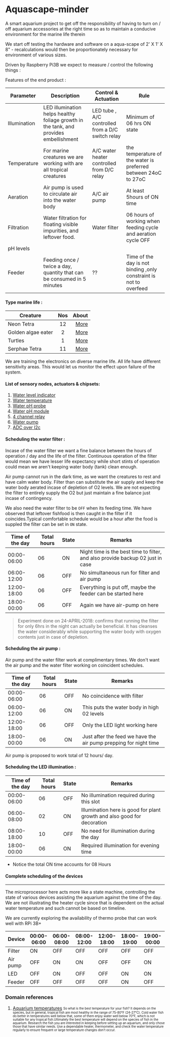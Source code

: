 # Aquascape-minder
A smart aquarium project to get off the responsibility of having to turn on / off aquarium accessories at the right time so as to maintain a conducive environment for the marine life therein

We start off testing the hardware and software on a aqua-scape of 2' X 1' X 8" - recalculations would then be proportionately necessary for environment of various sizes.

Driven by Raspberry Pi3B we expect to measure / control the following things :

Features of the end product :

|Parameter|Description|Control & Actuation|Rule|
|----|----|----|----|
|Illumination|LED illumination helps healthy foliage growth  in the tank, and provides embellishment|LED tube , A/C controlled from a D/C switch relay|Minimum of 06 hrs ON state|
|Temperature|For marine creatures we are working with are all tropical creatures|A/C water heater controlled from D/C relay|the temperature of the water is preferred between 24oC to 27oC|
|Aeration|Air pump is used to circulate air into the water body|A/C air pump|At least 5hours of ON time|
|Filtration|Water filtration for floating visible impurities, and leftover food.|Water filter |06 hours of working when feeding cycle and aeration cycle OFF|
|pH levels|||
|Feeder|Feeding once / twice a day, quantity that can be consumed in 5 minutes|??|Time of the day is not binding ,only constraint is not to overfeed|


#### Type marine life :

| Creature            | Nos             | About  |
| -------------       |:-------------:  | -----:|
| Neon Tetra          | 12              |  [More](https://www.fishlore.com/Profiles-NeonTetra.htm)     |
| Golden algae eater  | 2               | [More](https://www.aquariumdomain.com/adSocial/index.php/golden-chinese-algae-eater/)      |
| Turtles             | 1               | [More](http://animal-world.com/encyclo/reptiles/turtles/RingedMapTurtle.php)      |
| Serphae Tetra       | 11              |[More](https://www.fishlore.com/Profiles-SerpaeTetra.htm)        |

We are training the electronics on diverse marine life. All life have different sensitivity areas. This would let us monitor the effect upon failure of the system.


#### List of sensory nodes, actuators & chipsets:


1. [Water level indicator](https://www.amazon.in/Phenovo-Sensor-Arduino-Surface-recognition/dp/B0777HZLMP/ref=sr_1_4?ie=UTF8&qid=1524232700&sr=8-4&keywords=water+level+sensor+arduino)
2. [Water temperature](https://www.amazon.in/KitsGuru-Waterproof-DS18B20-Digital-Temperature/dp/B00XTX0UQE/ref=sr_1_1?ie=UTF8&qid=1524232773&sr=8-1&keywords=water+temperature+sensor#detail_bullets_id)
3. [Water pH probe](https://www.amazon.in/Generic-Ph-Electrode-Connector-Controller/dp/B01M6ZKTTG/ref=sr_1_fkmr1_2?ie=UTF8&qid=1524232870&sr=8-2-fkmr1&keywords=water+ph+sensor+arduino)
4. [Water pH module](https://www.amazon.in/SLB-Works-Detection-arduino-Monitoring/dp/B077JRWZSH/ref=sr_1_fkmr1_3?ie=UTF8&qid=1524232870&sr=8-3-fkmr1&keywords=water+ph+sensor+arduino)
5. [4 channel relay](https://www.amazon.in/REES52-Optocoupler-Channel-Control-Arduino/dp/B01HXM1G9Q/ref=sr_1_1?ie=UTF8&qid=1524233009&sr=8-1&keywords=relay+for+arduino)
6. [Water pump](https://www.amazon.in/dp/B07CJG6SJR/ref=sr_1_14?s=industrial&ie=UTF8&qid=1524233181&sr=1-14&keywords=aquarium)
7. [ADC over I2c](https://www.amazon.in/gp/product/B01985E9CW/ref=oh_aui_search_detailpage?ie=UTF8&psc=1)

#### Scheduling the water filter :

Incase of the water filter we want a fine balance between the hours of operation / day and the life of the filter. Continuous operation of the filter would mean we have lesser life expectancy while short stints of operation could mean we aren't keeping water body (tank) clean enough.

Air pump cannot run in the dark time, as we want the creatures to rest and have calm water body. Filter than can substitute the air supply and keep the water body aerated incase of depletion of O2 levels. We are not expecting the filter to entirely supply the O2 but just maintain a fine balance just incase of contingency.

We also need the water filter to be `OFF` when its feeding time. We have observed that leftover fishfood is then caught in the filter if it coincides.Typical comfortable schedule would be a hour after the food is suppled the filter can be set in `ON` state.

|Time of the day|Total hours |State|Remarks|
|-----|-----|-----|----|
|00:00-06:00|06|ON|Night time is the best time to filter, and also provide backup 02 just in case|
|06:00-12:00|06|OFF|No simultaneous run for filter and air pump|
|12:00-18:00|06|OFF|Everything is put off, maybe the feeder can be started here|
|18:00-00:00|06|OFF|Again we have air-pump on here|

> Experiment done on 24-APRIL-2018: confirms that running the filter for only 6hrs in the night can actually be beneficial. It has cleanses the water considerably while supporting the water body with oxygen contents just in case of depletion.

#### Scheduling the air pump :

Air pump and the water filter work at complimentary times. We don't want the air pump and the water filter working on coincident schedules.

|Time of the day|Total hours |State|Remarks|
|-----|-----|-----|-----|
|00:00-06:00|06|OFF|No coincidence with filter|
|06:00-12:00|06|ON|This puts the water body in high 02 levels|
|12:00-18:00|06|OFF|Only the LED light working here|
|18:00-00:00|06|ON|Just after the feed we have the air pump prepping for night time|

Air pump is proposed to work total of 12 hours/ day.

#### Scheduling the LED illumination :

|Time of the day|Total hours |State|Remarks|
|-----|-----|-----|-----|
|00:00-06:00|06|OFF|No illumination required during this slot|
|06:00-08:00|02|ON|Illumination here is good for plant growth and also good for decoration|
|08:00-18:00|10|OFF|No need for illumination during the day|
|18:00-00:00|06|ON|Required illumination for evening time|

- Notice the total ON time accounts for 08 Hours

#### Complete scheduling of the devices
---
The microprocessor here acts more like a state machine, controlling the state of various devices assisting the aquarium against the time of the day. We are not illustrating the heater cycle since that is dependent on the actual water temperature and such cannot be based on timeline.

We are currently exploring the availability of thermo probe that can work well with RPi 3B+


|Device|00:00-06:00|06:00-08:00|08:00-12:00|12:00-18:00|18:00-19:00|19:00-00:00|ON HRS|
|-----|-----|-----|-----|-----|-----|----|----|
|Filter|ON|OFF|OFF|OFF|OFF|OFF|06|
|Air pump|OFF|ON|ON|OFF|OFF|ON|11|
|LED|OFF|ON|OFF|OFF|ON|ON|10|
|Feeder|OFF|OFF|OFF|OFF|ON|OFF|01|


### Domain references

1. [Aquarium temperatures](https://www.thesprucepets.com/aquarium-water-temperature-1381896)
<sub><sup>So what is the best temperature for your fish? It depends on the species, but in general, tropical fish are most healthy in the range of 75-80°F (24-27°C). Cold water fish do better in temperatures well below that, some of them enjoy water well below 70°F, which is not suitable for any tropical fish.Ultimately the best temperature will depend on the species of fish in the aquarium. Research the fish you are interested in keeping before setting up an aquarium, and only chose those that have similar needs. Use a dependable heater, thermometer, and check the water temperature regularly to ensure frequent or large temperature changes don't occur.</sup><sub>
